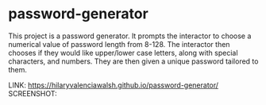 # password-generator

This project is a password generator. It prompts the interactor to choose a numerical value of password length from 8-128. The interactor then chooses if they would like upper/lower case letters, along with special characters, and numbers. They are then given a unique password tailored to them. 

LINK: https://hilaryvalenciawalsh.github.io/password-generator/
SCREENSHOT: 